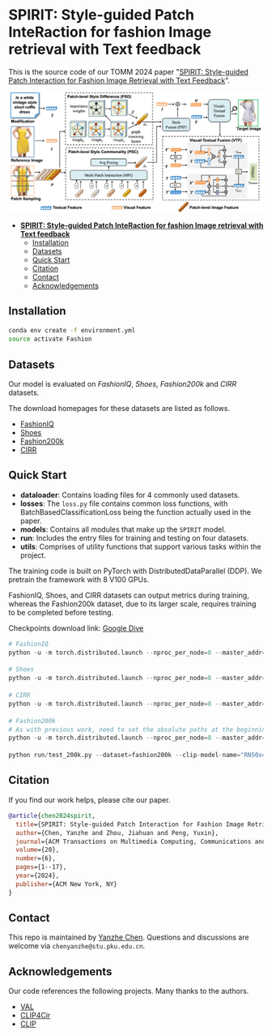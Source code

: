 # **SPIRIT: Style-guided Patch InteRaction for fashion Image retrieval with Text feedback**

This is the source code of our TOMM 2024 paper "[SPIRIT: Style-guided Patch Interaction for Fashion Image Retrieval with Text Feedback](http://39.108.48.32/mipl/download_paper.php?fileId=202402)".

![image](figures/SPIRIT.png)

- [**SPIRIT: Style-guided Patch InteRaction for fashion Image retrieval with Text feedback**](#spirit-style-guided-patch-interaction-for-fashion-image-retrieval-with-text-feedback)
  - [Installation](#installation)
  - [Datasets](#datasets)
  - [Quick Start](#quick-start)
  - [Citation](#citation)
  - [Contact](#contact)
  - [Acknowledgements](#acknowledgements)

## Installation

```bash
conda env create -f environment.yml
source activate Fashion
```

## Datasets

Our model is evaluated on *FashionIQ*, *Shoes*, *Fashion200k* and *CIRR* datasets.

The download homepages for these datasets are listed as follows.

- [FashionIQ](https://github.com/XiaoxiaoGuo/fashion-iq)
- [Shoes](https://vision.cs.utexas.edu/whittlesearch/)
- [Fashion200k](https://github.com/xthan/fashion-200k)
- [CIRR](https://github.com/Cuberick-Orion/CIRR)

## Quick Start

- **dataloader**: Contains loading files for 4 commonly used datasets.
- **losses**: The ```loss.py``` file contains common loss functions, with BatchBasedClassificationLoss being the function actually used in the paper.
- **models**: Contains all modules that make up the ```SPIRIT``` model.
- **run**: Includes the entry files for training and testing on four datasets.
- **utils**: Comprises of utility functions that support various tasks within the project.

The training code is built on PyTorch with DistributedDataParallel (DDP). We pretrain the framework with 8 V100 GPUs.

FashionIQ, Shoes, and CIRR datasets can output metrics during training, whereas the Fashion200k dataset, due to its larger scale, requires training to be completed before testing.

Checkpoints download link: [Google Dive](https://drive.google.com/file/d/1EuNblNeQtAOgSkB9uKnBWzL5yeUtN_9U/view?usp=sharing)

```python
# FashionIQ
python -u -m torch.distributed.launch --nproc_per_node=8 --master_addr="127.0.0.1" --master_port=22223 run/train_fiq.py --dataset=fashionIQ --lr=4e-5 --batch-size=1024 --num-epochs=300 --clip-model-name="RN50x4" --save-training 

# Shoes
python -u -m torch.distributed.launch --nproc_per_node=8 --master_addr="127.0.0.1" --master_port=22223 run/train_shoes.py --dataset=Shoes --lr=4e-5 --batch-size=1024 --num-epochs=300 --clip-model-name="RN50x4" --save-training 

# CIRR
python -u -m torch.distributed.launch --nproc_per_node=8 --master_addr="127.0.0.1" --master_port=22223 run/train_cirr.py --dataset=CIRR --lr=4e-5 --batch-size=1024 --num-epochs=300 --clip-model-name="RN50x4" --save-training 

# Fashion200k
# As with previous work, need to set the absolute paths at the beginning of 'dataloader/fashion200k_patch.py'.
python -u -m torch.distributed.launch --nproc_per_node=8 --master_addr="127.0.0.1" --master_port=22223 run/train_200k.py --dataset=Fashion200k --lr=4e-5 --batch-size=1024 --num-epochs=10 --clip-model-name="RN50x4" --save-training

python run/test_200k.py --dataset=fashion200k --clip-model-name="RN50x4" --model-path=""
```

## Citation

If you find our work helps, please cite our paper.

```bibtex
@article{chen2024spirit,
  title={SPIRIT: Style-guided Patch Interaction for Fashion Image Retrieval with Text Feedback},
  author={Chen, Yanzhe and Zhou, Jiahuan and Peng, Yuxin},
  journal={ACM Transactions on Multimedia Computing, Communications and Applications},
  volume={20},
  number={6},
  pages={1--17},
  year={2024},
  publisher={ACM New York, NY}
}
```

## Contact

This repo is maintained by [Yanzhe Chen](https://github.com/ChenAnno). Questions and discussions are welcome via `chenyanzhe@stu.pku.edu.cn`.

## Acknowledgements

Our code references the following projects. Many thanks to the authors.

- [VAL](https://github.com/yanbeic/VAL)
- [CLIP4Cir](https://github.com/ABaldrati/CLIP4Cir)
- [CLIP](https://github.com/openai/CLIP)
